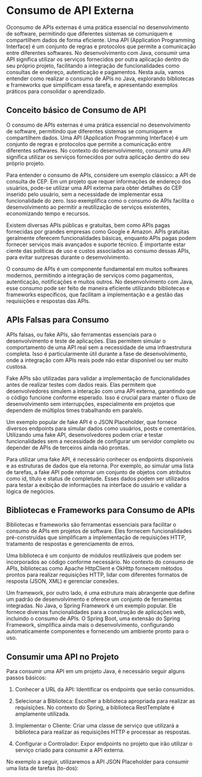 # Consumo de API Externa

Oconsumo de APIs externas é uma prática essencial no desenvolvimento de software, permitindo que diferentes sistemas se comuniquem e compartilhem dados de forma eficiente. Uma API (Application Programming Interface) é um conjunto de regras e protocolos que permite a comunicação entre diferentes softwares. No desenvolvimento com Java, consumir uma API significa utilizar os serviços fornecidos por outra aplicação dentro do seu próprio projeto, facilitando a integração de funcionalidades como consultas de endereço, autenticação e pagamentos. Nesta aula, vamos entender como realizar o consumo de APIs no Java, explorando bibliotecas e frameworks que simplificam essa tarefa, e apresentando exemplos práticos para consolidar o aprendizado.


## Conceito básico de Consumo de API


O consumo de APIs externas é uma prática essencial no desenvolvimento de software, permitindo que diferentes sistemas se comuniquem e compartilhem dados. Uma API (Application Programming Interface) é um conjunto de regras e protocolos que permite a comunicação entre diferentes softwares. No contexto do desenvolvimento, consumir uma API significa utilizar os serviços fornecidos por outra aplicação dentro do seu próprio projeto.

Para entender o consumo de APIs, considere um exemplo clássico: a API de consulta de CEP. Em um projeto que requer informações de endereço dos usuários, pode-se utilizar uma API externa para obter detalhes do CEP inserido pelo usuário, sem a necessidade de implementar essa funcionalidade do zero. Isso exemplifica como o consumo de APIs facilita o desenvolvimento ao permitir a reutilização de serviços existentes, economizando tempo e recursos.

Existem diversas APIs públicas e gratuitas, bem como APIs pagas fornecidas por grandes empresas como Google e Amazon. APIs gratuitas geralmente oferecem funcionalidades básicas, enquanto APIs pagas podem fornecer serviços mais avançados e suporte técnico. É importante estar ciente das políticas de uso e custos associados ao consumo dessas APIs, para evitar surpresas durante o desenvolvimento.

O consumo de APIs é um componente fundamental em muitos softwares modernos, permitindo a integração de serviços como pagamentos, autenticação, notificações e muitos outros. No desenvolvimento com Java, esse consumo pode ser feito de maneira eficiente utilizando bibliotecas e frameworks específicos, que facilitam a implementação e a gestão das requisições e respostas das APIs.


## APIs Falsas para Consumo

APIs falsas, ou fake APIs, são ferramentas essenciais para o desenvolvimento e teste de aplicações. Elas permitem simular o comportamento de uma API real sem a necessidade de uma infraestrutura completa. Isso é particularmente útil durante a fase de desenvolvimento, onde a integração com APIs reais pode não estar disponível ou ser muito custosa.

Fake APIs são utilizadas para validar a implementação de funcionalidades antes de realizar testes com dados reais. Elas permitem que desenvolvedores simulem a interação com uma API externa, garantindo que o código funcione conforme esperado. Isso é crucial para manter o fluxo de desenvolvimento sem interrupções, especialmente em projetos que dependem de múltiplos times trabalhando em paralelo.

Um exemplo popular de fake API é o JSON Placeholder, que fornece diversos endpoints para simular dados como usuários, posts e comentários. Utilizando uma fake API, desenvolvedores podem criar e testar funcionalidades sem a necessidade de configurar um servidor completo ou depender de APIs de terceiros ainda não prontas.

Para utilizar uma fake API, é necessário conhecer os endpoints disponíveis e as estruturas de dados que ela retorna. Por exemplo, ao simular uma lista de tarefas, a fake API pode retornar um conjunto de objetos com atributos como id, título e status de completude. Esses dados podem ser utilizados para testar a exibição de informações na interface do usuário e validar a lógica de negócios.


## Bibliotecas e Frameworks para Consumo de APIs

Bibliotecas e frameworks são ferramentas essenciais para facilitar o consumo de APIs em projetos de software. Eles fornecem funcionalidades pré-construídas que simplificam a implementação de requisições HTTP, tratamento de respostas e gerenciamento de erros.

Uma biblioteca é um conjunto de módulos reutilizáveis que podem ser incorporados ao código conforme necessário. No contexto do consumo de APIs, bibliotecas como Apache HttpClient e OkHttp fornecem métodos prontos para realizar requisições HTTP, lidar com diferentes formatos de resposta (JSON, XML) e gerenciar conexões.

Um framework, por outro lado, é uma estrutura mais abrangente que define um padrão de desenvolvimento e oferece um conjunto de ferramentas integradas. No Java, o Spring Framework é um exemplo popular. Ele fornece diversas funcionalidades para a construção de aplicações web, incluindo o consumo de APIs. O Spring Boot, uma extensão do Spring Framework, simplifica ainda mais o desenvolvimento, configurando automaticamente componentes e fornecendo um ambiente pronto para o uso.


## Consumir uma API no Projeto

Para consumir uma API em um projeto Java, é necessário seguir alguns passos básicos: 

1. Conhecer a URL da API: Identificar os endpoints que serão consumidos.

2. Selecionar a Biblioteca: Escolher a biblioteca apropriada para realizar as requisições. No contexto do Spring, a biblioteca RestTemplate é amplamente utilizada.

3. Implementar o Cliente: Criar uma classe de serviço que utilizará a biblioteca para realizar as requisições HTTP e processar as respostas.

4. Configurar o Controlador: Expor endpoints no projeto que irão utilizar o serviço criado para consumir a API externa.

No exemplo a seguir, utilizaremos a API JSON Placeholder para consumir uma lista de tarefas (to-dos):

